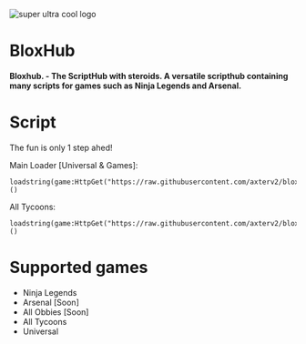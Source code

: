 ![super ultra cool logo](https://github.com/user-attachments/assets/0dc377d8-352b-4335-9b3f-a7bc421d9151)

# BloxHub
**Bloxhub. - The ScriptHub with steroids. A versatile scripthub containing many scripts for games such as Ninja Legends and Arsenal.**

# Script
The fun is only 1 step ahed!

Main Loader [Universal & Games]:
```
loadstring(game:HttpGet("https://raw.githubusercontent.com/axterv2/bloxhub/refs/heads/main/release/loader/JROEKTORJFIEJFIDJFIDNIFMDOEKEP.txt"))()
```
All Tycoons:
```
loadstring(game:HttpGet("https://raw.githubusercontent.com/axterv2/bloxhub/refs/heads/main/release/scripts/JFKETOEJOFJEOTJDOFJD2.txt"))()
```
# Supported games
* Ninja Legends
* Arsenal [Soon]
* All Obbies [Soon]
* All Tycoons
* Universal
